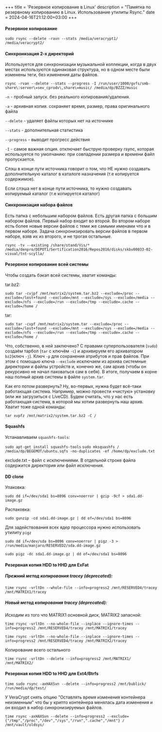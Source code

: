 +++
title = 'Резервное копирование в Linux'
description = "Памятка по резервному копированию в Linux. Использование утилиты Rsync."
date = 2024-04-16T21:12:00+03:00
+++
#### Резервное копирование

`sudo rsync --delete -ravn --stats /media/veracrypt1/ /media/veracrypt2/`

<!--more-->

#### Синхронизация 2-х директорий

Используется для синхронизации музыкальной коллекции, когда в двух местах используются одинаковая структура, но в одном месте были изменены теги, без изменения даты файлов. 

`rsync -rvan --delete --stats --progress -I /run/user/1000/gvfs/smb-share\:server\=sev_cprodv\,share\=music/ /media/dp/BZZZ/music`

`-n` - пробный запуск. без реального копирования/удаления.

`-a` - архивная копия. сохраняет время, размер, права оригинального файла

`--delete` - удаляет файлы которых нет на источнике

`--stats` - дополнительная статистика

`--progress` - выводит прогресс действия

`-I` - самое важная опция. отключает быструю проверку rsync, которая используется по умолчанию: при совпадении размера и времени файл пропускается.

Слэш в конце пути источника говорит о том, что НЕ нужно создавать дополнительную каталог в каталоге назначения (т.е копируется содержимое).

Если слэша нет в конце пути источника, то нужно создавать копируемый каталог (т.е копируется каталог)

#### Синхронизация набора файлов

Есть папка с небольшим набором файлов. Есть другая папка с большим набором файлов. Первый набор входит во второй. Во втором наборе есть более новые версии файлов с теми же самыми именами что и в первом наборе. Задача синхронизировать версии файлов в первом наборе, взяв их из второго, и не трогая остальные.

`rsync -tv --existing /share/stand/Vis/* /media/denpro/DEPOT1/Sertification2016/Repos2016/disks/skbv00033-02-visual/tnt-scylla/`

#### Резервное копирование всей системы

Чтобы создать бэкап всей системы, хватит команды:

tar.bz2:

`sudo tar -cvjpf /mnt/matrix2/system.tar.bz2 --exclude=/proc --exclude=/lost+found --exclude=/mnt --exclude=/sys --exclude=/media --exclude=/nfs --exclude=/run --exclude=/tmp --exclude=.cache --exclude=/home /`

tar:

`sudo tar -cvpf /mnt/matrix2/system.tar --exclude=/proc --exclude=/lost+found --exclude=/mnt --exclude=/sys --exclude=/media --exclude=/nfs --exclude=/run --exclude=/tmp --exclude=.cache --exclude=/home /`

Что, собственно, в ней заключено? 
С правами суперпользователя (`sudo`) создаём тарбол (`tar` с ключём `-c`) и архивируем его архиватором `bz2`(ключ `-j`).
Ключ `-p` для сохранения атрибутов и прав файлов. 
При этом с помощью ключа `--exclude` исключаем из архива системные директории и файлы устройств и, конечно же, сам архив (чтобы он рекурсивно не начал паковаться сам в себя).
В итоге, получаем в корне наш полный архив системы в файле `system.tar`.

Как его потом развернуть?
Ну, во-первых, нужна будет всё-таки работающая система. Например, можно провести «чистую» установку (или же загрузиться с LiveCD).
Будем считать, что у нас есть работающая система, в которой мы хотим развернуть наш архив. Хватит тоже одной команды:

`tar xvpfz /mnt/matrix2/system.tar.bz2 -C /`


#### Squashfs

Устанавливаем `squashfs-tools`:

`sudo apt-get install squashfs-tools`
`sudo mksquashfs / /media/dp/BEGEMOT/ubuntu.sqfs -no-duplicates -ef /home/dp/exclude.txt`

exclude.txt – файл с исключениями. В отдельной строке файла содержится директория или файл исключения.

#### DD clone

Упаковка:

`sudo dd if=/dev/sda1 bs=8096 conv=noerror | gzip -9cf > sda1.dd-image.gz`

Распаковка:

`sudo gunzip -cd sda1.dd-image.gz | dd of=/dev/sda1 bs=8096` 

Для задействования всех ядер процессора нужно использовать утилиту `pigz`

`sudo dd if=/dev/sda bs=8096 conv=noerror | pigz -3 > /run/media/manjaro/RESERVED2/sda.dd-image.gz`

`sudo pigz -dc sda1.dd-image.gz | dd of=/dev/sda1 bs=8096`

#### Резервная копия HDD to HHD для ExFat

##### Прежний метод копирования tracey (deprecated):

`time rsync -vrltDn --whole-file --info=progress2 /mnt/RESERVED4/tracey /mnt/MATRIX1/tracey` 

##### Новый метод копирования tracey (deprecated):

Исходим из того что MATRIX1 основной диск, MATRIX2 запасной:

`time rsync -vrltDn --no-whole-file --inplace --ignore-times --info=progress2 /mnt/RESERVED4/tracey /mnt/MATRIX1/tracey`

`time rsync -vrltDn --no-whole-file --inplace --ignore-times --info=progress2 /mnt/RESERVED4/tracey /mnt/MATRIX2/tracey`

Копирование всего остального

`time rsync -vrltDn --delete --info=progress2 /mnt/MATRIX1/ /mnt/MATRIX2/`


#### Резервная копия HDD to HHD для Ext4/Btrfs

`time sudo rsync -axHAXSvn --delete --info=progress2 /mnt/bublick/ /run/media/dp/test/`

У VeraCrypt снять опцию "Оставлять время изменения контейнера неизменным" что бы у крипто контейнера менялась дата изменения и он входил в набор синхронизируемых файлов. 

`time rsync -axHAXSvn --delete --info=progress2 --exclude={"/tmp","/proc","/dev","/sys","/run",".cache","/mnt"} / /mnt/vault/oldsys/`
